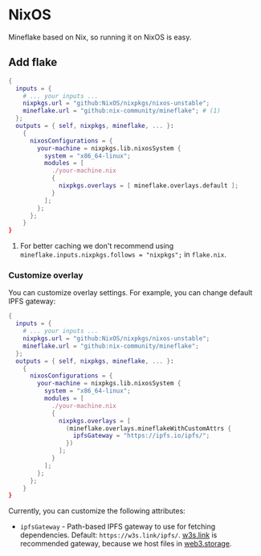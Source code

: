 # NixOS

Mineflake based on Nix, so running it on NixOS is easy.

## Add flake

``` nix title="flake.nix" hl_lines="5 15"
{
  inputs = {
    # ... your inputs ...
    nixpkgs.url = "github:NixOS/nixpkgs/nixos-unstable";
    mineflake.url = "github:nix-community/mineflake"; # (1)
  };
  outputs = { self, nixpkgs, mineflake, ... }:
    {
      nixosConfigurations = {
        your-machine = nixpkgs.lib.nixosSystem {
          system = "x86_64-linux";
          modules = [
            ./your-machine.nix
            {
              nixpkgs.overlays = [ mineflake.overlays.default ];
            }
          ];
        };
      };
    }
}
```

1. For better caching we don't recommend using `mineflake.inputs.nixpkgs.follows = "nixpkgs";` in `flake.nix`.

### Customize overlay

You can customize overlay settings. For example, you can change default IPFS gateway:

``` nix title="flake.nix" hl_lines="15-19"
{
  inputs = {
    # ... your inputs ...
    nixpkgs.url = "github:NixOS/nixpkgs/nixos-unstable";
    mineflake.url = "github:nix-community/mineflake";
  };
  outputs = { self, nixpkgs, mineflake, ... }:
    {
      nixosConfigurations = {
        your-machine = nixpkgs.lib.nixosSystem {
          system = "x86_64-linux";
          modules = [
            ./your-machine.nix
            {
              nixpkgs.overlays = [
                (mineflake.overlays.mineflakeWithCustomAttrs {
                  ipfsGateway = "https://ipfs.io/ipfs/";
                })
              ];
            }
          ];
        };
      };
    }
}
```

Currently, you can customize the following attributes:

- `ipfsGateway` - Path-based IPFS gateway to use for fetching dependencies. Default: `https://w3s.link/ipfs/`.
  [w3s.link](https://w3s.link/) is recommended gateway, because we host files in [web3.storage](https://web3.storage/).
